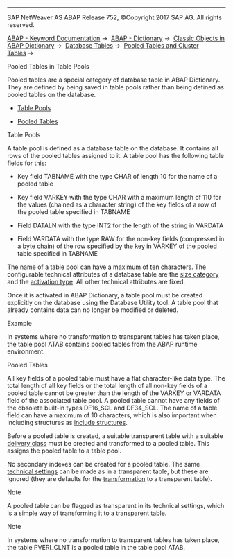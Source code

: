   

* * *

SAP NetWeaver AS ABAP Release 752, ©Copyright 2017 SAP AG. All rights reserved.

[ABAP - Keyword Documentation](javascript:call_link\('abenabap.htm'\)) →  [ABAP - Dictionary](javascript:call_link\('abenabap_dictionary.htm'\)) →  [Classic Objects in ABAP Dictionary](javascript:call_link\('abenddic_classical_objects.htm'\)) →  [Database Tables](javascript:call_link\('abenddic_database_tables.htm'\)) →  [Pooled Tables and Cluster Tables](javascript:call_link\('abenddic_database_tables_poolclu.htm'\)) → 

Pooled Tables in Table Pools

Pooled tables are a special category of database table in ABAP Dictionary. They are defined by being saved in table pools rather than being defined as pooled tables on the database.

-   [Table Pools](#@@ITOC@@ABENDDIC_DATABASE_TABLES_POOL_1)

-   [Pooled Tables](#@@ITOC@@ABENDDIC_DATABASE_TABLES_POOL_2)

Table Pools

A table pool is defined as a database table on the database. It contains all rows of the pooled tables assigned to it. A table pool has the following table fields for this:

-   Key field TABNAME with the type CHAR of length 10 for the name of a pooled table

-   Key field VARKEY with the type CHAR with a maximum length of 110 for the values (chained as a character string) of the key fields of a row of the pooled table specified in TABNAME

-   Field DATALN with the type INT2 for the length of the string in VARDATA

-   Field VARDATA with the type RAW for the non-key fields (compressed in a byte chain) of the row specified by the key in VARKEY of the pooled table specified in TABNAME

The name of a table pool can have a maximum of ten characters. The configurable technical attributes of a database table are the [size category](javascript:call_link\('abenddic_database_tables_siz_cat.htm'\)) and the [activation type](javascript:call_link\('abenddic_database_tables_act_type.htm'\)). All other technical attributes are fixed.

Once it is activated in ABAP Dictionary, a table pool must be created explicitly on the database using the Database Utility tool. A table pool that already contains data can no longer be modified or deleted.

Example

In systems where no transformation to transparent tables has taken place, the table pool ATAB contains pooled tables from the ABAP runtime environment.

Pooled Tables

All key fields of a pooled table must have a flat character-like data type. The total length of all key fields or the total length of all non-key fields of a pooled table cannot be greater than the length of the VARKEY or VARDATA field of the associated table pool. A pooled table cannot have any fields of the obsolete built-in types DF16\_SCL and DF34\_SCL. The name of a table field can have a maximum of 10 characters, which is also important when including structures as [include structures](javascript:call_link\('abenddic_include_structure.htm'\)).

Before a pooled table is created, a suitable transparent table with a suitable [delivery class](javascript:call_link\('abenddic_database_tables_delivery.htm'\)) must be created and transformed to a pooled table. This assigns the pooled table to a table pool.

No secondary indexes can be created for a pooled table. The same [technical settings](javascript:call_link\('abenddic_database_tables_tech.htm'\)) can be made as in a transparent table, but these are ignored (they are defaults for the [transformation](javascript:call_link\('abenddic_database_tables_poclutr.htm'\)) to a transparent table).

Note

A pooled table can be flagged as transparent in its technical settings, which is a simple way of transforming it to a transparent table.

Note

In systems where no transformation to transparent tables has taken place, the table PVERI\_CLNT is a pooled table in the table pool ATAB.